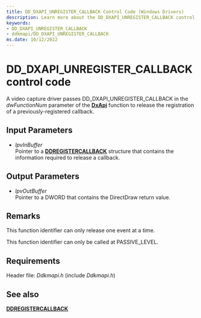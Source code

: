 ```yaml
---
title: DD_DXAPI_UNREGISTER_CALLBACK Control Code (Windows Drivers)
description: Learn more about the DD_DXAPI_UNREGISTER_CALLBACK control code.
keywords:
- DD_DXAPI_UNREGISTER_CALLBACK
- ddkmapi/DD_DXAPI_UNREGISTER_CALLBACK
ms.date: 10/12/2022
---
```


# DD\_DXAPI\_UNREGISTER\_CALLBACK control code

A video capture driver passes DD\_DXAPI\_UNREGISTER\_CALLBACK in the *dwFunctionNum* parameter of the [**DxApi**](nf-dxapi-dxapi.md) function to release the registration of a previously-registered callback.

## Input Parameters

- *lpvInBuffer*  
    Pointer to a [**DDREGISTERCALLBACK**](/windows/win32/api/ddkmapi/ns-ddkmapi-ddregistercallback) structure that contains the information required to release a callback.

## Output Parameters

- *lpvOutBuffer*  
    Pointer to a DWORD that contains the DirectDraw return value.

## Remarks

This function identifier can only release one event at a time.

This function identifier can only be called at PASSIVE\_LEVEL.

## Requirements

Header file: *Ddkmapi.h* (include *Ddkmapi.h*)

## See also

[**DDREGISTERCALLBACK**](/windows/win32/api/ddkmapi/ns-ddkmapi-ddregistercallback)

